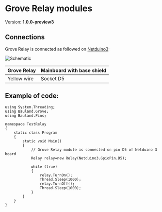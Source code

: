 # Grove Relay modules
Version: __1.0.0-preview3__

## Connections ##
Grove Relay is connected as followed on [Netduino3](http://developer.wildernesslabs.co/Netduino/About/):

![Schematic](Relay-Netduino3-with-base-shield.jpg)

Grove Relay | Mainboard with base shield
---------------- | ----------
Yellow wire | Socket D5

## Example of code:
```CSharp
using System.Threading;
using Bauland.Grove;
using Bauland.Pins;

namespace TestRelay
{
    static class Program
    {
        static void Main()
        {
            // Grove Relay module is connected on pin D5 of Netduino 3 board
            Relay relay=new Relay(Netduino3.GpioPin.D5);

            while (true)
            {
                relay.TurnOn();
                Thread.Sleep(1000);
                relay.TurnOff();
                Thread.Sleep(1000);
            }
        }
    }
}
```
